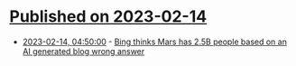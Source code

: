 # [Published on 2023-02-14](index.md)

* [2023-02-14, 04:50:00](https://news.ycombinator.com/item?id=34785437) - [Bing thinks Mars has 2.5B people based on an AI generated blog wrong answer](https://imgur.com/a/Qj9U2ia)
